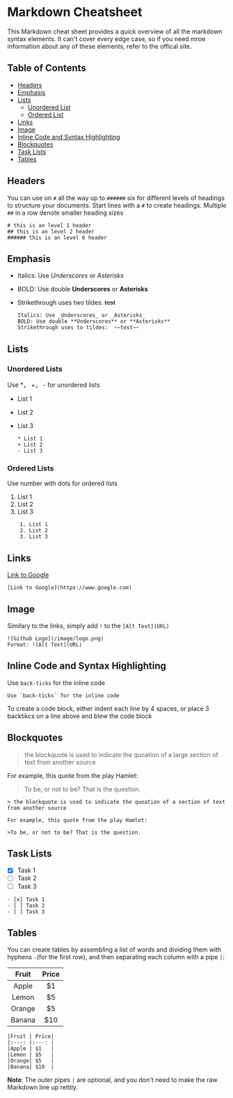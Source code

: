 # Markdown Cheatsheet

This Markdown cheat sheet provides a quick overview of all the markdown syntax elements. It can't cover every edge case, so if you need mroe information about any of these elements, refer to the offical site.

## Table of Contents

- [Headers](#Headers)
- [Emphasis](#emphasis)
- [Lists](#lists)
  - [Unordered List](#Unordered-lists)
  - [Ordered List](#ordered-lists)
- [Links](#links)
- [Image](#image)
- [Inline Code and Syntax Highlighting](#Inline-Code-and-Syntax-Highlighting)
- [Blockquotes](#Blockquotes)
- [Task Lists](#task-lists)
- [Tables](#tables)


## Headers

You can use on `#` all the way up to `######` six for different levels of headings to structure your documents. Start lines with a `#` to create headings. Multiple `##` in a row denote smaller heading sizes

    # this is an level 1 header
    ## this is an level 2 header
    ###### this is an level 6 header

## Emphasis

- Italics: Use _Underscores_ or _Asterisks_
- BOLD: Use double **Underscores** or **Asterisks**
- Strikethrough uses two tildes: ~~test~~



      Italics: Use _Underscores_ or _Asterisks_
      BOLD: Use double **Underscores** or **Asterisks**
      Strikethrough uses to tildes:  ~~test~~

## Lists

### Unordered Lists

Use *， +， - for unordered lists

* List 1

+ List 2

- List 3

      * List 1
      + List 2
      - List 3

### Ordered Lists

Use number with dots for ordered lists

1. List 1
2. List 2
3. List 3

```
    1. List 1
    2. List 2
    3. List 3
```
 
## Links

[Link to Google](https://www.google.com)

```
[Link to Google](https://www.google.com)
```

## Image

Similary to the links, simply add `!` to the `[Alt Text](URL)`

    ![Github Logo](/image/logo.png)
    Format: ![Alt Text](URL)

## Inline Code and Syntax Highlighting

Use `back-ticks` for the inline code

    Use `back-ticks` for the inline code

To create a code block, either indent each line by 4 spaces, or place 3 backtikcs on a line above and blew the code block

## Blockquotes

> the blockquote is used to indicate the quoation of a large section of text from another source

For example, this quote from the play Hamlet:

> To be, or not to be? That is the question.

```
> the blockquote is used to indicate the quoation of a section of text from another source

For example, this quote from the play Hamlet:

>To be, or not to be? That is the question.
```

## Task Lists

- [x] Task 1
- [ ] Task 2
- [ ] Task 3

``` 
- [x] Task 1
- [ ] Task 2
- [ ] Task 3
```

## Tables

You can create tables by assembling a list of words and dividing them with hyphens `-`(for the first row), and then separating each column with a pipe `|`:

| Fruit  | Price |
| :----: | :---: |
| Apple  |  \$1  |
| Lemon  |  \$5  |
| Orange |  \$5  |
| Banana | \$10  |

```
|Fruit | Price|
|:---: |:---: |
|Apple | $1   |
|Lemon | $5   |
|Orange| $5   |
|Banana| $10  |
```

**Note**: The outer pipes `|` are optional, and you don't need to make the raw Markdown line up rettily.

